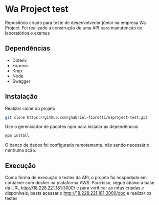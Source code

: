 # Wa Project test

Repositório criado para teste de desenvolvedor júnior na empresa Wa Project. Foi realizado a construção de uma API para manutenção de laboratórios e exames 



## Dependências
* Dotenv
* Express
* Knex
* Node
* Swagger

## Instalação

Realizar clone do projeto
```bash 
git clone https://github.com/ghabriel-fiorotti/waproject-test.git
```


Use o gerenciador de pacotes npm para instalar as dependências

```bash
npm install
```

O banco de dados foi configurado remotamente, não sendo necessário nenhuma ação.

## Execução

Como forma de execução e testes da API, o projeto foi hospedado em container com docker na plataforma AWS. Para isso, segue abaixo a base da URL http://18.228.221.181:3000/ e para verificar as rotas criadas e disponíveis, basta acessar o http://18.228.221.181:3000/doc e realizar os testes
